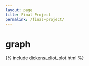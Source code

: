 ```yaml
---
layout: page
title: Final Project
permalink: /final-project/
---
```


# graph

{% include dickens_eliot_plot.html %}